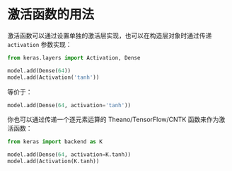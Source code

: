 # 激活函数的用法

激活函数可以通过设置单独的激活层实现，也可以在构造层对象时通过传递 ```activation``` 参数实现：

~~~python
from keras.layers import Activation, Dense

model.add(Dense(64))
model.add(Activation('tanh'))
~~~
等价于：

~~~python 
model.add(Dense(64, activation='tanh'))
~~~
你也可以通过传递一个逐元素运算的 Theano/TensorFlow/CNTK 函数来作为激活函数：

~~~python
from keras import backend as K

model.add(Dense(64, activation=K.tanh))
model.add(Activation(K.tanh))
~~~










